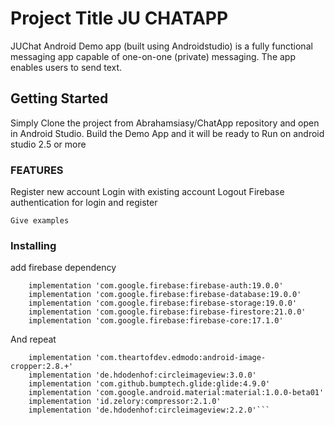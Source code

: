 # Project Title  JU CHATAPP

JUChat Android Demo app (built using Androidstudio) is a fully functional messaging app capable of one-on-one (private) messaging. The app enables users to send text.

## Getting Started

Simply Clone the project from Abrahamsiasy/ChatApp repository and open in Android Studio. Build the Demo App and it will be ready to Run on android studio 2.5 or more
### FEATURES
Register new account 
Login with existing account
Logout
Firebase authentication for login and register

```
Give examples
```

### Installing

add firebase dependency 


```
    implementation 'com.google.firebase:firebase-auth:19.0.0' 
    implementation 'com.google.firebase:firebase-database:19.0.0' 
    implementation 'com.google.firebase:firebase-storage:19.0.0' 
    implementation 'com.google.firebase:firebase-firestore:21.0.0' 
    implementation 'com.google.firebase:firebase-core:17.1.0' 
```

And repeat

```
    implementation 'com.theartofdev.edmodo:android-image-cropper:2.8.+'
    implementation 'de.hdodenhof:circleimageview:3.0.0'
    implementation 'com.github.bumptech.glide:glide:4.9.0'
    implementation 'com.google.android.material:material:1.0.0-beta01'
    implementation 'id.zelory:compressor:2.1.0'
    implementation 'de.hdodenhof:circleimageview:2.2.0'```



